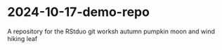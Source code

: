# 2024-10-17-demo-repo
A repository for the RStduo git worksh
autumn pumpkin
moon and wind
hiking leaf